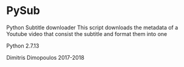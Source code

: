# PySub

Python Subtitle downloader
This script downloads the metadata of a Youtube video
that consist the subtitle and format them into one

Python 2.7.13

Dimitris Dimopoulos 2017-2018

